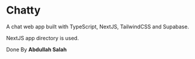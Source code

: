 
# Chatty

A chat web app built with TypeScript, NextJS, TailwindCSS and Supabase.

NextJS app directory is used.

Done By **Abdullah Salah**